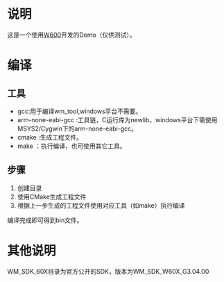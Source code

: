 # 说明

这是一个使用[W600](https://www.winnermicro.com/html/1/156/158/497.html)开发的Demo（仅供测试）。

# 编译

## 工具

- gcc:用于编译wm_tool,windows平台不需要。
- arm-none-eabi-gcc :工具链，C运行库为newlib，windows平台下需使用MSYS2/Cygwin下的arm-none-eabi-gcc。
- cmake :生成工程文件。
- make ：执行编译，也可使用其它工具。

## 步骤

1. 创建目录
2. 使用CMake生成工程文件
3. 根据上一步生成的工程文件使用对应工具（如make）执行编译

编译完成即可得到bin文件。

# 其他说明

WM_SDK_60X目录为官方公开的SDK，版本为WM_SDK_W60X_G3.04.00


